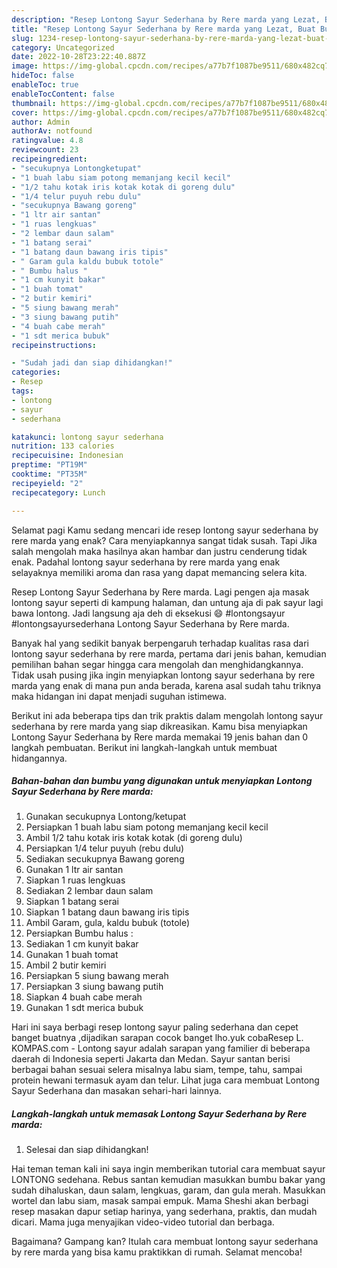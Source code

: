 ```yaml
---
description: "Resep Lontong Sayur Sederhana by Rere marda yang Lezat, Buat Buka Puasa}"
title: "Resep Lontong Sayur Sederhana by Rere marda yang Lezat, Buat Buka Puasa}"
slug: 1234-resep-lontong-sayur-sederhana-by-rere-marda-yang-lezat-buat-buka-puasa
category: Uncategorized
date: 2022-10-28T23:22:40.887Z
image: https://img-global.cpcdn.com/recipes/a77b7f1087be9511/680x482cq70/lontong-sayur-sederhana-by-rere-marda-foto-resep-utama.jpg
hideToc: false
enableToc: true
enableTocContent: false
thumbnail: https://img-global.cpcdn.com/recipes/a77b7f1087be9511/680x482cq70/lontong-sayur-sederhana-by-rere-marda-foto-resep-utama.jpg
cover: https://img-global.cpcdn.com/recipes/a77b7f1087be9511/680x482cq70/lontong-sayur-sederhana-by-rere-marda-foto-resep-utama.jpg
author: Admin
authorAv: notfound
ratingvalue: 4.8
reviewcount: 23
recipeingredient:
- "secukupnya Lontongketupat"
- "1 buah labu siam potong memanjang kecil kecil"
- "1/2 tahu kotak iris kotak kotak di goreng dulu"
- "1/4 telur puyuh rebu dulu"
- "secukupnya Bawang goreng"
- "1 ltr air santan"
- "1 ruas lengkuas"
- "2 lembar daun salam"
- "1 batang serai"
- "1 batang daun bawang iris tipis"
- " Garam gula kaldu bubuk totole"
- " Bumbu halus "
- "1 cm kunyit bakar"
- "1 buah tomat"
- "2 butir kemiri"
- "5 siung bawang merah"
- "3 siung bawang putih"
- "4 buah cabe merah"
- "1 sdt merica bubuk"
recipeinstructions:

- "Sudah jadi dan siap dihidangkan!"
categories:
- Resep
tags:
- lontong
- sayur
- sederhana

katakunci: lontong sayur sederhana 
nutrition: 133 calories
recipecuisine: Indonesian
preptime: "PT19M"
cooktime: "PT35M"
recipeyield: "2"
recipecategory: Lunch

---
```



Selamat pagi Kamu sedang mencari ide resep lontong sayur sederhana by rere marda yang enak? Cara menyiapkannya sangat tidak susah. Tapi Jika salah mengolah maka hasilnya akan hambar dan justru cenderung tidak enak. Padahal lontong sayur sederhana by rere marda yang enak selayaknya memiliki aroma dan rasa yang dapat memancing selera kita.


Resep Lontong Sayur Sederhana by Rere marda. Lagi pengen aja masak lontong sayur seperti di kampung halaman, dan untung aja di pak sayur lagi bawa lontong. Jadi langsung aja deh di eksekusi 😄 #lontongsayur #lontongsayursederhana Lontong Sayur Sederhana by Rere marda.

Banyak hal yang sedikit banyak berpengaruh terhadap kualitas rasa dari lontong sayur sederhana by rere marda, pertama dari jenis bahan, kemudian pemilihan bahan segar hingga cara mengolah dan menghidangkannya. Tidak usah pusing jika ingin menyiapkan lontong sayur sederhana by rere marda yang enak di mana pun anda berada, karena asal sudah tahu triknya maka hidangan ini dapat menjadi suguhan istimewa.


Berikut ini ada beberapa tips dan trik praktis dalam mengolah lontong sayur sederhana by rere marda yang siap dikreasikan. Kamu bisa menyiapkan Lontong Sayur Sederhana by Rere marda memakai 19 jenis bahan dan 0 langkah pembuatan. Berikut ini langkah-langkah untuk membuat hidangannya.

<!--inarticleads1-->

##### Bahan-bahan dan bumbu yang digunakan untuk menyiapkan Lontong Sayur Sederhana by Rere marda:

1. Gunakan secukupnya Lontong/ketupat
1. Persiapkan 1 buah labu siam potong memanjang kecil kecil
1. Ambil 1/2 tahu kotak iris kotak kotak (di goreng dulu)
1. Persiapkan 1/4 telur puyuh (rebu dulu)
1. Sediakan secukupnya Bawang goreng
1. Gunakan 1 ltr air santan
1. Siapkan 1 ruas lengkuas
1. Sediakan 2 lembar daun salam
1. Siapkan 1 batang serai
1. Siapkan 1 batang daun bawang iris tipis
1. Ambil  Garam, gula, kaldu bubuk (totole)
1. Persiapkan  Bumbu halus :
1. Sediakan 1 cm kunyit bakar
1. Gunakan 1 buah tomat
1. Ambil 2 butir kemiri
1. Persiapkan 5 siung bawang merah
1. Persiapkan 3 siung bawang putih
1. Siapkan 4 buah cabe merah
1. Gunakan 1 sdt merica bubuk


Hari ini saya berbagi resep lontong sayur paling sederhana dan cepet banget buatnya ,dijadikan sarapan cocok banget lho.yuk cobaResep L. KOMPAS.com - Lontong sayur adalah sarapan yang familier di beberapa daerah di Indonesia seperti Jakarta dan Medan. Sayur santan berisi berbagai bahan sesuai selera misalnya labu siam, tempe, tahu, sampai protein hewani termasuk ayam dan telur. Lihat juga cara membuat Lontong Sayur Sederhana dan masakan sehari-hari lainnya. 

<!--inarticleads2-->

##### Langkah-langkah untuk memasak Lontong Sayur Sederhana by Rere marda:


1. Selesai dan siap dihidangkan!

Hai teman teman kali ini saya ingin memberikan tutorial cara membuat sayur LONTONG sedehana. Rebus santan kemudian masukkan bumbu bakar yang sudah dihaluskan, daun salam, lengkuas, garam, dan gula merah. Masukkan wortel dan labu siam, masak sampai empuk. Mama Sheshi akan berbagi resep masakan dapur setiap harinya, yang sederhana, praktis, dan mudah dicari. Mama juga menyajikan video-video tutorial dan berbaga. 

Bagaimana? Gampang kan? Itulah cara membuat lontong sayur sederhana by rere marda yang bisa kamu praktikkan di rumah. Selamat mencoba!
